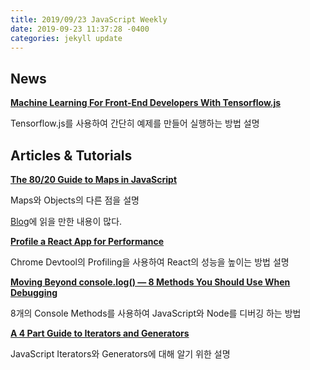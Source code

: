 ```yaml
---
title: 2019/09/23 JavaScript Weekly
date: 2019-09-23 11:37:28 -0400
categories: jekyll update
---
```


## News

**[Machine Learning For Front-End Developers With Tensorflow.js](https://www.smashingmagazine.com/2019/09/machine-learning-front-end-developers-tensorflowjs/)**

Tensorflow.js를 사용하여 간단히 예제를 만들어 실행하는 방법 설명

## Articles & Tutorials

**[The 80/20 Guide to Maps in JavaScript](http://thecodebarbarian.com/the-80-20-guide-to-maps-in-javascript.html)**

Maps와 Objects의 다른 점을 설명

[Blog](http://thecodebarbarian.com)에 읽을 만한 내용이 많다. 

**[Profile a React App for Performance](https://kentcdodds.com/blog/profile-a-react-app-for-performance)**

Chrome Devtool의 Profiling을 사용하여 React의 성능을 높이는 방법 설명

**[Moving Beyond console.log() — 8 Methods You Should Use When Debugging](https://levelup.gitconnected.com/moving-beyond-console-log-8-console-methods-you-should-use-when-debugging-javascript-and-node-25f6ac840ada)**

8개의 Console Methods를 사용하여 JavaScript와 Node를 디버깅 하는 방법

**[A 4 Part Guide to Iterators and Generators](https://jfet97.github.io/JavaScript-Iterators-and-Generators/)**

JavaScript Iterators와 Generators에 대해 알기 위한 설명

